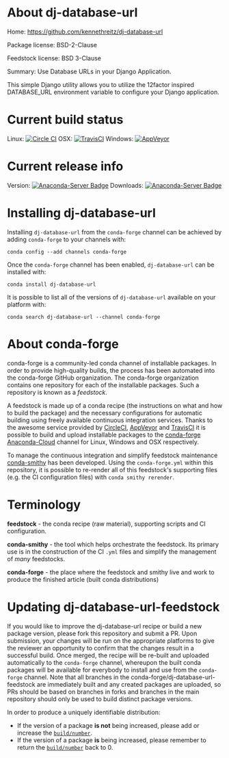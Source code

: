 About dj-database-url
=====================

Home: https://github.com/kennethreitz/dj-database-url

Package license: BSD-2-Clause

Feedstock license: BSD 3-Clause

Summary: Use Database URLs in your Django Application.

This simple Django utility allows you to utilize the 12factor inspired
DATABASE_URL environment variable to configure your Django application.


Current build status
====================

Linux: [![Circle CI](https://circleci.com/gh/conda-forge/dj-database-url-feedstock.svg?style=shield)](https://circleci.com/gh/conda-forge/dj-database-url-feedstock)
OSX: [![TravisCI](https://travis-ci.org/conda-forge/dj-database-url-feedstock.svg?branch=master)](https://travis-ci.org/conda-forge/dj-database-url-feedstock)
Windows: [![AppVeyor](https://ci.appveyor.com/api/projects/status/github/conda-forge/dj-database-url-feedstock?svg=True)](https://ci.appveyor.com/project/conda-forge/dj-database-url-feedstock/branch/master)

Current release info
====================
Version: [![Anaconda-Server Badge](https://anaconda.org/conda-forge/dj-database-url/badges/version.svg)](https://anaconda.org/conda-forge/dj-database-url)
Downloads: [![Anaconda-Server Badge](https://anaconda.org/conda-forge/dj-database-url/badges/downloads.svg)](https://anaconda.org/conda-forge/dj-database-url)

Installing dj-database-url
==========================

Installing `dj-database-url` from the `conda-forge` channel can be achieved by adding `conda-forge` to your channels with:

```
conda config --add channels conda-forge
```

Once the `conda-forge` channel has been enabled, `dj-database-url` can be installed with:

```
conda install dj-database-url
```

It is possible to list all of the versions of `dj-database-url` available on your platform with:

```
conda search dj-database-url --channel conda-forge
```


About conda-forge
=================

conda-forge is a community-led conda channel of installable packages.
In order to provide high-quality builds, the process has been automated into the
conda-forge GitHub organization. The conda-forge organization contains one repository
for each of the installable packages. Such a repository is known as a *feedstock*.

A feedstock is made up of a conda recipe (the instructions on what and how to build
the package) and the necessary configurations for automatic building using freely
available continuous integration services. Thanks to the awesome service provided by
[CircleCI](https://circleci.com/), [AppVeyor](http://www.appveyor.com/)
and [TravisCI](https://travis-ci.org/) it is possible to build and upload installable
packages to the [conda-forge](https://anaconda.org/conda-forge)
[Anaconda-Cloud](http://docs.anaconda.org/) channel for Linux, Windows and OSX respectively.

To manage the continuous integration and simplify feedstock maintenance
[conda-smithy](http://github.com/conda-forge/conda-smithy) has been developed.
Using the ``conda-forge.yml`` within this repository, it is possible to re-render all of
this feedstock's supporting files (e.g. the CI configuration files) with ``conda smithy rerender``.


Terminology
===========

**feedstock** - the conda recipe (raw material), supporting scripts and CI configuration.

**conda-smithy** - the tool which helps orchestrate the feedstock.
                   Its primary use is in the construction of the CI ``.yml`` files
                   and simplify the management of *many* feedstocks.

**conda-forge** - the place where the feedstock and smithy live and work to
                  produce the finished article (built conda distributions)


Updating dj-database-url-feedstock
==================================

If you would like to improve the dj-database-url recipe or build a new
package version, please fork this repository and submit a PR. Upon submission,
your changes will be run on the appropriate platforms to give the reviewer an
opportunity to confirm that the changes result in a successful build. Once
merged, the recipe will be re-built and uploaded automatically to the
`conda-forge` channel, whereupon the built conda packages will be available for
everybody to install and use from the `conda-forge` channel.
Note that all branches in the conda-forge/dj-database-url-feedstock are
immediately built and any created packages are uploaded, so PRs should be based
on branches in forks and branches in the main repository should only be used to
build distinct package versions.

In order to produce a uniquely identifiable distribution:
 * If the version of a package **is not** being increased, please add or increase
   the [``build/number``](http://conda.pydata.org/docs/building/meta-yaml.html#build-number-and-string).
 * If the version of a package **is** being increased, please remember to return
   the [``build/number``](http://conda.pydata.org/docs/building/meta-yaml.html#build-number-and-string)
   back to 0.
